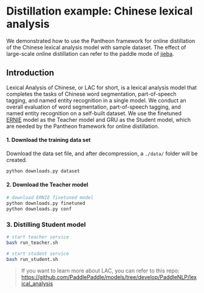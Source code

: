 # Distillation example: Chinese lexical analysis
We demonstrated how to use the Pantheon framework for online distillation of the Chinese lexical analysis model with sample dataset. The effect of large-scale online distillation can refer to the paddle mode of [jieba](https://github.com/fxsjy/jieba).

## Introduction

Lexical Analysis of Chinese, or LAC for short, is a lexical analysis model that completes the tasks of Chinese word segmentation, part-of-speech tagging, and named entity recognition in a single model. We conduct an overall evaluation of word segmentation, part-of-speech tagging, and named entity recognition on a self-built dataset. We use the finetuned [ERNIE](https://github.com/PaddlePaddle/LARK/tree/develop/ERNIE) model as the Teacher model and GRU as the Student model, which are needed by the Pantheon framework for online distillation.

#### 1. Download the training data set

Download the data set file, and after decompression, a `./data/` folder will be created.
```bash
python downloads.py dataset
```

#### 2. Download the Teacher model

```bash
# download ERNIE finetuned model
python downloads.py finetuned
python downloads.py conf
```

### 3. Distilling Student model
```bash
# start teacher service
bash run_teacher.sh

# start student service
bash run_student.sh
```

> If you want to learn more about LAC, you can refer to this repo: https://github.com/PaddlePaddle/models/tree/develop/PaddleNLP/lexical_analysis
